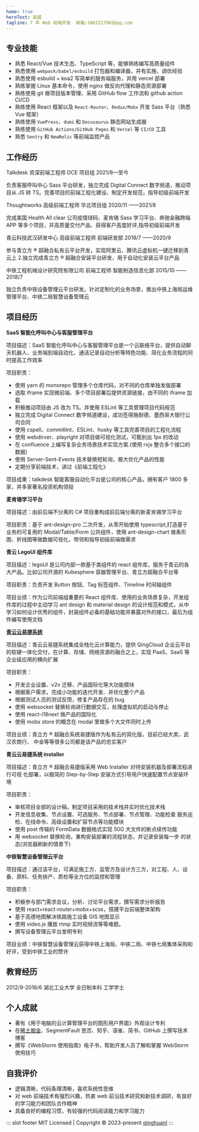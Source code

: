 ```yaml
---
home: true
heroText: 高威
tagline: 7 年 Web 前端开发  邮箱:1062217965@qq.com
---
```


## 专业技能

- 熟悉 React/Vue 技术生态、TypeScript 等，能够熟练编写高质量组件
- 熟悉使用 `webpack/babel/esbuild` 打包器和编译器，并有实施、调优经验
- 熟悉使用 esbuild + koa2 写简单的服务端服务，并用 vercel 部署
- 熟练掌握 Linux 基本命令，使用 nginx 做反向代理和静态资源部署
- 熟练使用 git 做项目版本管理、采用 GitHub flow 工作流和 github action CI/CD
- 熟练使用 React 框架以及 `React-Router`、`Redux/Mobx` 开发 Sass 平台（熟悉 Vue 框架）
- 熟练使用 `VuePress`、`dumi` 和 `Docusaurus` 静态网站生成器
- 熟练使用 `GitHub Actions/GitHub Pages` 和 `Vercel` 等 `CI/CD` 工具
- 熟悉 `Sentry` 和 `NewRelic` 等前端监控产品

## 工作经历

<el-row :gutter="20" justify="space-between">
  <el-col :span="6">Talkdesk</el-col>
  <el-col :span="6" :style="{textAlign: 'center'}">资深前端工程师</el-col>
  <el-col :span="6" :style="{textAlign: 'center'}">DCE 项目组</el-col>
  <el-col :span="6" :style="{textAlign: 'right'}">2021/8—至今</el-col>
</el-row>

负责客服呼叫中心 Sass 平台研发，独立完成 Digital Connect 数字频道，推动项目从 JS 转 TS。完善项目的前端工程化建设、制定开发规范，指导初级前端开发

<el-row :gutter="20" justify="space-between">
<el-col :span="6">Thoughtworks</el-col>
<el-col :span="6" :style="{textAlign: 'center'}">高级前端工程师</el-col>
<el-col :span="6" :style="{textAlign: 'center'}">华北项目组</el-col>
<el-col :span="6" :style="{textAlign: 'right'}">2020/11 ——2021/8</el-col>
</el-row>

完成美国 Health All clear 公司疫情绿码、麦肯锡 Sass 学习平台、奔驰金融跨端 APP 等多个项目，并高质量交付产品、获得客户高度好评,指导初级前端开发

<el-row :gutter="20" justify="space-between">
<el-col :span="6">青云科技武汉研发中心</el-col>
<el-col :span="6" :style="{textAlign: 'center'}">高级前端工程师</el-col>
<el-col :span="6" :style="{textAlign: 'center'}">前端研发部</el-col>
<el-col :span="6" :style="{textAlign: 'right'}">2018/7 ——2020/9</el-col>
</el-row>

参与青立方 ® 超融合私有云平台开发，实现阿里云、腾讯云虚拟机一键迁移到青云上 2.独立完成青立方 ®
超融合安装平台研发，用于自动化安装云平台产品

<el-row :gutter="20" justify="space-between">
  <el-col :span="6">中铁工程机械设计研究院有限公司</el-col>
  <el-col :span="6" :style="{textAlign: 'center'}">前端工程师</el-col>
  <el-col :span="6" :style="{textAlign: 'center'}">智能制造信息化部</el-col>
  <el-col :span="6" :style="{textAlign: 'right'}">2015/10 ——2018/7</el-col>
</el-row>

独立负责中铁设备管理云平台研发。针对定制化的业务场景，推出中铁上海局运维管理平台、中铁二局智慧设备管理云

## 项目经历

**SaaS 智能化呼叫中心与客服管理平台**

项目描述：SaaS 智能化呼叫中心与客服管理平台是一个云联络平台，提供自动聊天机器人、业务端到端自动化、通话记录自动分析等特色功能、简化业务流程的同时提高工作效率

项目职责：

- 使用 yarn 的 monorepo 管理多个仓库代码，对不同的仓库单独发版部署
- 选取 iframe 实现微前端、多个项目部署后提供资源链接，由不同的 iframe 加载
- 积极推动项目由 JS 改为 TS。并使用 ESLint 等工具管理项目代码规范
- 独立完成 Digital Connect 数字频道建设，成功签得施耐德、墨西哥大银行公司合同
- 使用 cspell、commitlint、ESLint、husky 等工具完善项目的工程化流程
- 使用 webdirver、playright 对项目做可视化测试，可甄别出 1px 的改动
- 在 confluence 上编写复杂业务场景技术实现方案.(使用 rxjs 整合多个接口的数据)
- 使用 Server-Sent-Events 技术替换短轮询，极大优化产品的性能
- 定期分享前端技术，讲过《前端工程化》

项目成果：talkdesk 智能客服自动化平台是公司的核心产品，拥有客户 1800 多家，并多家著名投资机构领投

**麦肯锡学习平台**

项目描述：由前后端不分离的 C# 项目重构成前后端分离的新麦肯锡学习平台

项目职责：基于 ant-design-pro 二次开发，从零开始使用 typescript,打造基于业务的可复用的 Modal/Table/Form 公共组件，使用
ant-design-chart 做条形图、折线图等做数据可视化，带领和指导初级前端做需求

**青云 LegoUI 组件库**

项目描述：legoUI 是公司内部一款基于类组件的 react 组件库，服务于青云的各大产品。比如公司开源的 Kubesphere 容器管理平台、青立方超融合平台等

项目职责：负责开发 Button 按钮、Tag 标签组件、Timeline 时间轴组件

项目业绩：作为公司前端组重要的 React 组件库、使用的业务场景复杂，开发组件库的过程中主动学习 ant design 和 material design
的设计规范和模式，从中学习如何设计优秀的组件，封装组件必备的基础功能并暴露对外的接口，最后为组件编写使用文档

**[青云云易捷系统](https://www.qingcloud.com/products/cloudexpress)**

项目描述：青云云易捷系统集成全栈化云计算能力，提供 QingCloud 企业云平台的软硬一体化交付，在计算、存储、网络资源的融合之上，实现
PaaS、SaaS 等企业级应用的横向扩展

项目职责：

- 开发企业设置、v2v 迁移、产品国际化等大功能模块
- 根据客户需求，完成小功能的迭代开发、并优化整个产品
- 根据测试人员的测试反馈，修复产品存在的 bug
- 使用 websocket 替换轮询进行数据交互，处理虚拟机的启动与停止
- 使用 react-i18next 做产品的国际化
- 使用 mobx store 的概念在 modal 里做多个大文件同时上传

项目业绩：青立方 ® 超融合系统易捷版作为私有云的简化版，目前已经大卖，武汉农商行、 中金等等很多公司都是该产品的忠实客户

**青云云易捷系统 installer**

项目描述：青立方 ® 超融合易捷版采用 Web Installer 对待安装机器及部署流程进行可视 化部署，以极简的 Step-by-Step
安装方式引导用户快速配置节点安装环境

项目职责：

- 审核项目全部的设计稿，制定项目采用的技术栈并实时优化技术栈
- 开发信息收集、节点设置、可选服务、节点部署、节点管理、功能检查 服务巡检、在线命令、高级设置和扩容节点等功能模块
- 使用 post 传输的 FormData 数据格式实现 50G 大文件的断点续传功能
- 用 websocket 替换轮询，重构安装部署的流程状态，并记录安装每一步 的状态(浏览器刷新的情景下)

**中铁智慧设备管理云平台**

项目描述：通过该平台，可满足施工方、监管方及设计方三方，对工程、人、设备、原料、任务排产、质检等全方位的监控和管理

项目职责：

- 积极参与部门需求会议，分析、讨论平台需求，撰写需求分析报告
- 使用 react+react-router+mobx+scss，搭建平台前端整体架构
- 基于高德地图解决铁路施工设备 GIS 地图显示
- 使用 video.js 播放 rtmp 实时视频流等等难题。
- 撰写设备管理云平台发明专利

项目业绩：中铁智慧设备管理云获得中铁上海局、中铁二局、中铁七局集体采购和好评，受到中铁工业的赞许

## 教育经历

<el-row :gutter="20" justify="space-between">
  <el-col :span="6">2012/9-2016/6</el-col>
  <el-col :span="6" :style="{textAlign: 'center'}">湖北工业大学</el-col>
  <el-col :span="6" :style="{textAlign: 'center'}">全日制本科</el-col>
  <el-col :span="6" :style="{textAlign: 'right'}">工学学士</el-col>
</el-row>

## 个人成就

- 著有《用于电脑的云计算管理平台的图形用户界面》外观设计专利
- 在[稀土掘金](https://juejin.cn/user/4212984286819384/posts)、SegmentFault 思否、知乎、语雀、简书、GitHub 上撰写技术博客
- 撰写《WebStorm 使用指南》电子书，帮助开发人员了解和掌握 WebStorm 使用技巧

## 自我评价

- 逻辑清晰，代码条理清晰，喜欢系统性思维
- 对 web 前端技术有强烈兴趣，热衷 web 前沿技术研究和新技术调研，有良好的学习能力和团队合作精神
- 具备良好的编程习惯，有较强的代码阅读能力和学习能力

::: slot footer
MIT Licensed | Copyright © 2023-present [qinghuanI](https://github.com/qinghuanI)
:::
